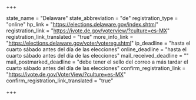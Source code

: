+++

state_name = "Delaware"
state_abbreviation = "de"
registration_type = "online"
hp_link = "https://elections.delaware.gov/index.shtml"
registration_link = "https://ivote.de.gov/voterview/?culture=es-MX"
registration_link_translated = "true"
more_info_link = "https://elections.delaware.gov/voter/votereg.shtml"
ip_deadline = "hasta el cuarto sábado antes del día de las elecciones"
online_deadline = "hasta el cuarto sábado antes del día de las elecciones"
mail_received_deadline = ""
mail_postmarked_deadline = "debe tener el sello del correo a más tardar el cuarto sábado antes del día de las elecciones"
confirm_registration_link = "https://ivote.de.gov/VoterView/?culture=es-MX"
confirm_registration_link_translated = "true"

+++